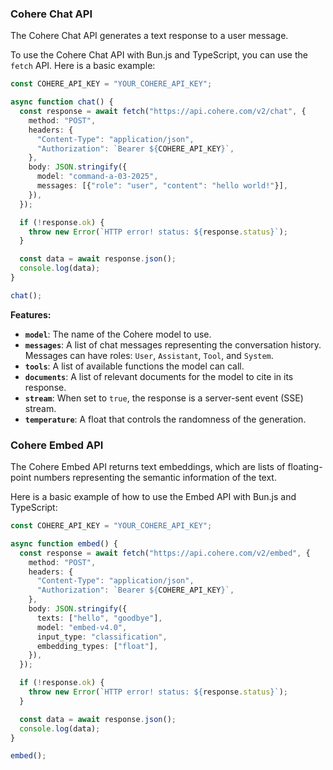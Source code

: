 ### Cohere Chat API

The Cohere Chat API generates a text response to a user message.

To use the Cohere Chat API with Bun.js and TypeScript, you can use the `fetch` API. Here is a basic example:

```typescript
const COHERE_API_KEY = "YOUR_COHERE_API_KEY";

async function chat() {
  const response = await fetch("https://api.cohere.com/v2/chat", {
    method: "POST",
    headers: {
      "Content-Type": "application/json",
      "Authorization": `Bearer ${COHERE_API_KEY}`,
    },
    body: JSON.stringify({
      model: "command-a-03-2025",
      messages: [{"role": "user", "content": "hello world!"}],
    }),
  });

  if (!response.ok) {
    throw new Error(`HTTP error! status: ${response.status}`);
  }

  const data = await response.json();
  console.log(data);
}

chat();
```

**Features:**

*   **`model`**: The name of the Cohere model to use.
*   **`messages`**: A list of chat messages representing the conversation history. Messages can have roles: `User`, `Assistant`, `Tool`, and `System`.
*   **`tools`**: A list of available functions the model can call.
*   **`documents`**: A list of relevant documents for the model to cite in its response.
*   **`stream`**: When set to `true`, the response is a server-sent event (SSE) stream.
*   **`temperature`**: A float that controls the randomness of the generation.

### Cohere Embed API

The Cohere Embed API returns text embeddings, which are lists of floating-point numbers representing the semantic information of the text.

Here is a basic example of how to use the Embed API with Bun.js and TypeScript:

```typescript
const COHERE_API_KEY = "YOUR_COHERE_API_KEY";

async function embed() {
  const response = await fetch("https://api.cohere.com/v2/embed", {
    method: "POST",
    headers: {
      "Content-Type": "application/json",
      "Authorization": `Bearer ${COHERE_API_KEY}`,
    },
    body: JSON.stringify({
      texts: ["hello", "goodbye"],
      model: "embed-v4.0",
      input_type: "classification",
      embedding_types: ["float"],
    }),
  });

  if (!response.ok) {
    throw new Error(`HTTP error! status: ${response.status}`);
  }

  const data = await response.json();
  console.log(data);
}

embed();
```